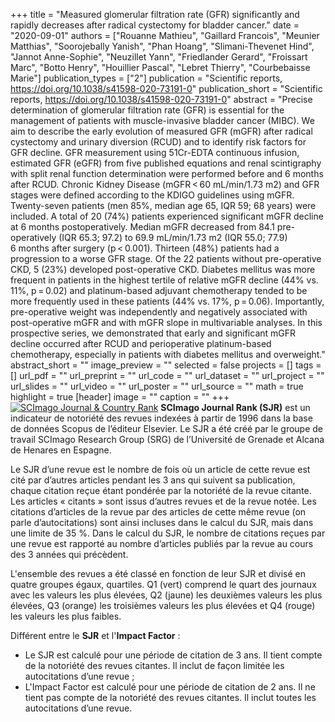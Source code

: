 +++
title = "Measured glomerular filtration rate (GFR) significantly and rapidly decreases after radical cystectomy for bladder cancer."
date = "2020-09-01"
authors = ["Rouanne Mathieu", "Gaillard Francois", "Meunier Matthias", "Soorojebally Yanish", "Phan Hoang", "Slimani-Thevenet Hind", "Jannot Anne-Sophie", "Neuzillet Yann", "Friedlander Gerard", "Froissart Marc", "Botto Henry", "Houillier Pascal", "Lebret Thierry", "Courbebaisse Marie"]
publication_types = ["2"]
publication = "Scientific reports, https://doi.org/10.1038/s41598-020-73191-0"
publication_short = "Scientific reports, https://doi.org/10.1038/s41598-020-73191-0"
abstract = "Precise determination of glomerular filtration rate (GFR) is essential for the management of patients with muscle-invasive bladder cancer (MIBC). We aim to describe the early evolution of measured GFR (mGFR) after radical cystectomy and urinary diversion (RCUD) and to identify risk factors for GFR decline. GFR measurement using 51Cr-EDTA continuous infusion, estimated GFR (eGFR) from five published equations and renal scintigraphy with split renal function determination were performed before and 6 months after RCUD. Chronic Kidney Disease (mGFR &lt; 60 mL/min/1.73 m2) and GFR stages were defined according to the KDIGO guidelines using mGFR. Twenty-seven patients (men 85%, median age 65, IQR 59; 68 years) were included. A total of 20 (74%) patients experienced significant mGFR decline at 6 months postoperatively. Median mGFR decreased from 84.1 pre-operatively (IQR 65.3; 97.2) to 69.9 mL/min/1.73 m2 (IQR 55.0; 77.9) 6 months after surgery (p &lt; 0.001). Thirteen (48%) patients had a progression to a worse GFR stage. Of the 22 patients without pre-operative CKD, 5 (23%) developed post-operative CKD. Diabetes mellitus was more frequent in patients in the highest tertile of relative mGFR decline (44% vs. 11%, p = 0.02) and platinum-based adjuvant chemotherapy tended to be more frequently used in these patients (44% vs. 17%, p = 0.06). Importantly, pre-operative weight was independently and negatively associated with post-operative mGFR and with mGFR slope in multivariable analyses. In this prospective series, we demonstrated that early and significant mGFR decline occurred after RCUD and perioperative platinum-based chemotherapy, especially in patients with diabetes mellitus and overweight."
abstract_short = ""
image_preview = ""
selected = false
projects = []
tags = []
url_pdf = ""
url_preprint = ""
url_code = ""
url_dataset = ""
url_project = ""
url_slides = ""
url_video = ""
url_poster = ""
url_source = ""
math = true
highlight = true
[header]
image = ""
caption = ""
+++
<a href="https://www.scimagojr.com/journalsearch.php?q=21100200805&amp;tip=sid&amp;exact=no" title="SCImago Journal &amp; Country Rank"><img border="0" src="https://www.scimagojr.com/journal_img.php?id=21100200805" alt="SCImago Journal &amp; Country Rank"  /></a>
**SCImago Journal Rank (SJR)** est un indicateur de notoriété des revues indexées à partir de 1996 dans la base de données Scopus de l’éditeur Elsevier. Le SJR a été créé par le groupe de travail SCImago Research Group (SRG) de l’Université de Grenade et Alcana de Henares en Espagne.  
  
Le SJR d’une revue est le nombre de fois où un article de cette revue est cité par d’autres articles pendant les 3 ans qui suivent sa publication, chaque citation reçue étant pondérée par la notoriété de la revue citante. Les articles « citants » sont issus d’autres revues et de la revue notée. Les citations d’articles de la revue par des articles de cette même revue (on parle d’autocitations) sont ainsi incluses dans le calcul du SJR, mais dans une limite de 35 %. Dans le calcul du SJR, le nombre de citations reçues par une revue est rapporté au nombre d’articles publiés par la revue au cours des 3 années qui précèdent.  
  
L'ensemble des revues a été classé en fonction de leur SJR et divisé en quatre groupes égaux, quartiles. Q1 (vert) comprend le quart des journaux avec les valeurs les plus élevées, Q2 (jaune) les deuxièmes valeurs les plus élevées, Q3 (orange) les troisièmes valeurs les plus élevées et Q4 (rouge) les valeurs les plus faibles.  
  
Différent entre le **SJR** et l'**Impact Factor** :  
- Le SJR est calculé pour une période de citation de 3 ans. Il tient compte de la notoriété des revues citantes. Il inclut de façon limitée les autocitations d’une revue ;  
- L'Impact Factor est calculé pour une période de citation de 2 ans. Il ne tient pas compte de la notoriété des revues citantes. Il inclut toutes les autocitations d’une revue.

